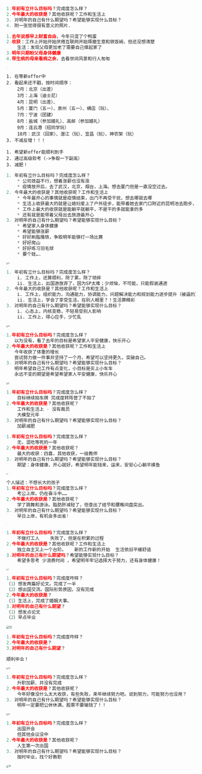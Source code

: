 ~~~python
1.年初有立什么目标吗？完成度怎么样？
2.今年最大的收获是？其他收获呢？工作和生活上
3. 对明年的自己有什么期望吗？希望能够实现什么目标？
4. 附一张觉得很有意义的照片. 
~~~

~~~python
1.去年说想早上财富自由，今年只混了个鸭蛋
2.收获：工作上开始开始厌倦互联网开始琢磨生意和铁饭碗，但还没想清楚       
	生活：发现父母更加老了需要自己撑起家了
3.明年只期盼父母身体健康
4.带生病的母亲看病之余，去看世间风景和行人匆匆
~~~

<img src="/home/laona/记录/images/1.jpg" alt="1" style="zoom:10%;" />

~~~
1. 在等新offer中
2. 看起来还不戳，按时间顺序：
    2月：北京（出差）
    3月：上海（迪士尼）
    4月：昆明（出差）、
    5月：厦门（五一）、泉州（五一）、横店（玩）、
    7月：宁波（团建）
    8月：盐城（参加婚礼）、高邮（参加婚礼）
    9月：连云港（招同学玩）
    10月：武汉（回家）、潜江（玩）、宜昌（玩）、神农架（玩）
3. 不减反增！！！

1. 希望新offer能顺利到手
2. 通过高级软考（->争取一下副高）
3. 减肥！
~~~



~~~python
1. 年初有立什么目标吗？完成度怎么样？
    * 公司效益不行，想着涨薪也没有涨
    * 疫情放开后，去了武汉，北京，烟台，上海。想去厦门但是一直没空过去。
2. 今年最大的收获是？其他收获呢？工作和生活上
    * 今年最开心的事情就是疫情结束，出门不再受干扰，想去哪就去哪
    * 生活上收获最大的就是让媳妇爱上了户外徒步，能带着她去家门口附近的昆明池去跑步，秦岭各个山头去拉练。
    * 工作上最大的收获就是能躺平就躺平，不是干的多就能拿的多
    * 还有就是能带着父母出去旅游最开心
3. 对明年的自己有什么期望吗？希望能够实现什么目标？
    * 希望家人身体健康
    * 希望能够涨薪
    * 好好刷脂撸铁，争取明年能够打一场比赛
    * 好好爬山
    * 好好练习羽毛球
    * 要个娃….
~~~

<img src="/home/laona/记录/images/3.jpg" alt="3" style="zoom:33%;" />

~~~python
1. 年初有立什么目标吗？完成度怎么样？
    i. 工作上，还算顺利，除了累，除了琐碎
    ii. 生活上，出国游放弃了，因为SP太难；少烦恼，不可能，只能假装通透
2. 今年最大的收获是？其他收获呢？工作和生活上
    i. 工作上，组织能力，沟通能力，协调能力，问题解决能力和规划能力逐步提升（被逼的）
    ii. 生活上，学会了享受生活，在别人眼里？！生活算精彩
3. 对明年的自己有什么期望吗？希望能够实现什么目标？
    i. 心态上，内核变稳，不轻易受别人影响
    ii. 工作上，得心应手，少忙乱
~~~

<img src="/home/laona/记录/images/4.jpg" alt="4" style="zoom:33%;" />

~~~python
1.年初有立什么目标吗？完成度怎么样？
   以为没有，看了去年的目标是希望家人平安健康，快乐开心
2.今年最大的收获是？其他收获呢？工作和生活上 
   今年收获了体重的增长
   尝试努力做一件事并坚持了一个月，希望可以坚持更久，突破自己。
3. 对明年的自己有什么期望吗？希望能够实现什么目标？
   明年希望自己工作有点变化，小目标是买上小车车
   永远不变的期望是希望希望家人平安健康，快乐开心
~~~

<img src="/home/laona/记录/images/5.jpg" alt="5" style="zoom:33%;" />

~~~python
1.年初有立什么目标吗？完成度怎么样？
	目标继续拍车牌 完成度转阵营了不拍了 
2.今年最大的收获是？其他收获呢？
	工作和生活上 - 没有裁员 
	大模型元年
3. 对明年的自己有什么期望吗？希望能够实现什么目标？
	加薪减肥
~~~

~~~python
1.年初有立什么目标吗？完成度怎么样？
	无，混吃等死的一年
2.今年最大的收获是？其他收获呢？
	最大的收获：四喜，其他收获，一级教师
3. 对明年的自己有什么期望吗？希望能够实现什么目标？
	期望：身体健康，开心就好，希望明年能钱来，运来，安安心心躺平摸鱼
~~~

<img src="/home/laona/记录/images/7.jpg" alt="7" style="zoom:20%;" />

~~~python
个人描述：不想长大的孩子
1.年初有立什么目标吗？完成度怎么样？
	考公上岸。仍在奋斗中……
2.今年最大的收获是？其他收获呢？
	学了跳舞和游泳。脂肪肝减轻了，但查出了结节和腰椎间盘突出。
3. 对明年的自己有什么期望吗？希望能够实现什么目标？
	早日上岸，有机会多出省!
~~~

<img src="/home/laona/记录/images/9.jpg" alt="9" style="zoom:8%;" />

~~~python
1.年初有立什么目标吗？完成度怎么样？
    不做打工人    失败了，但是在积累的过程
2.今年最大的收获是？其他收获呢？工作和生活上
    独立自主又上一个台阶。   新的工作新的开始  生活依旧平缓舒适
3.对明年的自己有什么期望吗？希望能够实现什么目标？
    希望多思考 少浪费时间 ，希望明年牢记选择大于努力，还有身体健康！
~~~

<img src="/home/laona/记录/images/11.jpg" alt="11" style="zoom:25%;" />

~~~python
1.年初有立什么目标吗？完成度咋样？
（1）想发两篇好论文。完成了一半
（2）想出国交流。国际形势原因，没有完成
2.今年最大的收获是？
（1）生活上，完成了婚姻大事。
3.对明年的自己有什么期望？
（1）想发点论文
（2）早点毕业
~~~

<img src="/home/laona/记录/images/12.jpg" alt="12" style="zoom: 50%;" />

~~~python
1.年初有立什么目标吗？完成度咋样？
2.今年最大的收获是？
3.对明年的自己有什么期望？

顺利毕业！
~~~

<img src="/home/laona/记录/images/13.jpg" alt="13" style="zoom:33%;" />

~~~python
1.年初有立什么目标吗？完成度怎么样？
	升职加薪、并没有完成
2.今年最大的收获是？其他收获呢？
	今年好像没什么太大收获，有些失败，来年继续努力吧。说到努力，可能努力也没用？
3. 对明年的自己有什么期望吗？希望能够实现什么目标？
	明年一定要把公休休满，股票不要输钱了！！
~~~

<img src="/home/laona/记录/images/14.jpg" alt="14" style="zoom:30%;" />

~~~python
1.年初有立什么目标吗？完成度怎么样？
	出国开会
	但其他会议没中
2.今年最大的收获是？其他收获呢？
	人生第一次出国
3. 对明年的自己有什么期望吗？希望能够实现什么目标？
	按时毕业，找个好教职
~~~

<img src="/home/laona/记录/images/15.jpg" alt="15" style="zoom:40%;" />



